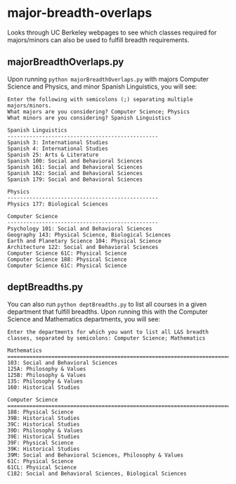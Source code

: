 # major-breadth-overlaps
Looks through UC Berkeley webpages to see which classes required for majors/minors can also be 
used to fulfill breadth requirements.


<h2>majorBreadthOverlaps.py</h2>
Upon running <code>python majorBreadthOverlaps.py</code> with majors Computer Science and Physics, and minor Spanish Linguistics, 
you will see:
    
    Enter the following with semicolons (;) separating multiple majors/minors. 
    What majors are you considering? Computer Science; Physics
    What minors are you considering? Spanish Linguistics
    
    Spanish Linguistics
    ------------------------------------------------
    Spanish 3: International Studies
    Spanish 4: International Studies
    Spanish 25: Arts & Literature
    Spanish 100: Social and Behavioral Sciences
    Spanish 161: Social and Behavioral Sciences
    Spanish 162: Social and Behavioral Sciences
    Spanish 179: Social and Behavioral Sciences
    
    Physics
    ------------------------------------------------
    Physics 177: Biological Sciences
    
    Computer Science
    ------------------------------------------------
    Psychology 101: Social and Behavioral Sciences
    Geography 143: Physical Science, Biological Sciences
    Earth and Planetary Science 104: Physical Science
    Architecture 122: Social and Behavioral Sciences
    Computer Science 61C: Physical Science
    Computer Science 188: Physical Science
    Computer Science 61C: Physical Science



<h2>deptBreadths.py</h2>
You can also run <code>python deptBreadths.py</code> to list all courses in a given department that fulfill breadths. 
Upon running this with the Computer Science and Mathematics departments, you will see:

    
    Enter the departments for which you want to list all L&S breadth classes, separated by semicolons: Computer Science; Mathematics
    
    Mathematics
    ==========================================================================
    103: Social and Behavioral Sciences
    125A: Philosophy & Values
    125B: Philosophy & Values
    135: Philosophy & Values
    160: Historical Studies
    
    Computer Science
    ==========================================================================
    188: Physical Science
    39B: Historical Studies
    39C: Historical Studies
    39D: Philosophy & Values
    39E: Historical Studies
    39F: Physical Science
    39K: Historical Studies
    39M: Social and Behavioral Sciences, Philosophy & Values
    61C: Physical Science
    61CL: Physical Science
    C182: Social and Behavioral Sciences, Biological Sciences

